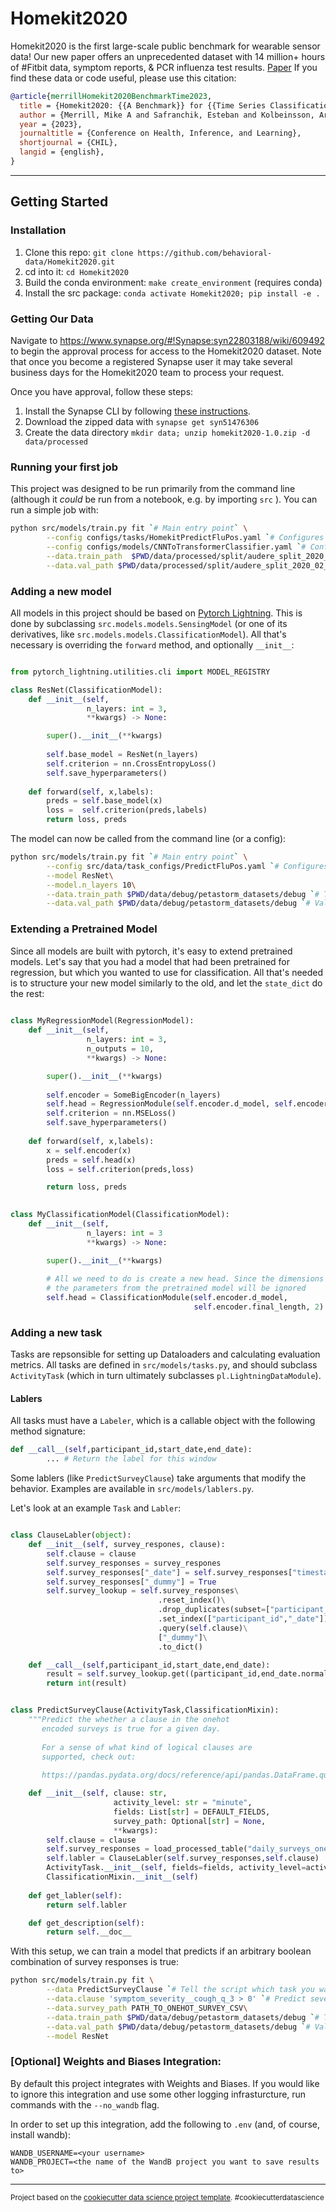 Homekit2020
==============================
Homekit2020 is the first large-scale public benchmark for wearable sensor data! Our new paper offers an unprecedented dataset with 14 million+ hours of #Fitbit data, symptom reports, & PCR influenza test results.
[Paper](https://behavioral-data.github.io/resources/pubpdfs/merrillHomekit2020BenchmarkTime2023.pdf)
If you find these data or code useful, please use this citation:
```bibtex
@article{merrillHomekit2020BenchmarkTime2023,
  title = {Homekit2020: {{A Benchmark}} for {{Time Series Classification}} on a {{Large Mobile Sensing Dataset}} with {{Laboratory Tested Ground Truth}} of {{Influenza Infections}}},
  author = {Merrill, Mike A and Safranchik, Esteban and Kolbeinsson, Arinbjorn and Gade, Piyusha and Ramirez, Ernesto and Schmidt, Ludwig and Foshchini, Luca and Althoff, Tim},
  year = {2023},
  journaltitle = {Conference on Health, Inference, and Learning},
  shortjournal = {CHIL},
  langid = {english},
}


```
------------
## Getting Started

### Installation
1. Clone this repo: `git clone https://github.com/behavioral-data/Homekit2020.git`
2. cd into it:  `cd Homekit2020`
3. Build the conda environment: `make create_environment` (requires conda)
4. Install the src package: `conda activate Homekit2020; pip install -e .`

### Getting Our Data 
Navigate to https://www.synapse.org/#!Synapse:syn22803188/wiki/609492 to begin the approval process for access to the Homekit2020 dataset. Note that once you become a registered Synapse user it may take several business days for the Homekit2020 team to process your request. 

Once you have approval, follow these steps:
1. Install the Synapse CLI by following [these instructions](https://help.synapse.org/docs/Installing-Synapse-API-Clients.1985249668.html#InstallingSynapseAPIClients-CommandLine).
2. Download the zipped data with `synapse get syn51476306`
3. Create the data directory `mkdir data; unzip homekit2020-1.0.zip -d data/processed`

### Running your first job 
This project was designed to be run primarily from the command line (although it _could_ be run from a notebook, e.g. by importing `src` ). You can run a simple job with:
``` bash
python src/models/train.py fit `# Main entry point` \
        --config configs/tasks/HomekitPredictFluPos.yaml `# Configures the task`\
        --config configs/models/CNNToTransformerClassifier.yaml `# Configures the model`\
        --data.train_path  $PWD/data/processed/split/audere_split_2020_02_10/train_7_day  `# Train data location`\
        --data.val_path $PWD/data/processed/split/audere_split_2020_02_10/eval_7_day  `# Validation data location`\
```


### Adding a new model
All models in this project should be based on [Pytorch Lightning](https://github.com/PyTorchLightning/pytorch-lightning).  This is done by subclassing `src.models.models.SensingModel` (or one of its derivatives, like `src.models.models.ClassificationModel`). All that's necessary is overriding the `forward` method, and optionally `__init__`:

```python

from pytorch_lightning.utilities.cli import MODEL_REGISTRY

class ResNet(ClassificationModel):
    def __init__(self,
                 n_layers: int = 3,
                 **kwargs) -> None:

        super().__init__(**kwargs)
        
        self.base_model = ResNet(n_layers)
        self.criterion = nn.CrossEntropyLoss() 
        self.save_hyperparameters()
    
    def forward(self, x,labels):
        preds = self.base_model(x)
        loss =  self.criterion(preds,labels)
        return loss, preds
```
The model can now be called from the command line (or a config):

``` bash
python src/models/train.py fit `# Main entry point` \
        --config src/data/task_configs/PredictFluPos.yaml `# Configures the task`\
        --model ResNet\
        --model.n_layers 10\
        --data.train_path $PWD/data/debug/petastorm_datasets/debug `# Train data location`\
        --data.val_path $PWD/data/debug/petastorm_datasets/debug `# Validation data location`\
```


### Extending a Pretrained Model 
Since all models are built with pytorch, it's easy to extend pretrained models.  Let's say that you had a model that had been pretrained for regression, but which you wanted to use for classification. All that's needed is to structure your new model similarly to the old, and let the `state_dict` do the rest:

```python
 
class MyRegressionModel(RegressionModel):
    def __init__(self,
                 n_layers: int = 3,
                 n_outputs = 10,
                 **kwargs) -> None:

        super().__init__(**kwargs)
        
        self.encoder = SomeBigEncoder(n_layers)
        self.head = RegressionModule(self.encoder.d_model, self.encoder.final_length, n_outputs)
        self.criterion = nn.MSELoss() 
        self.save_hyperparameters()
    
    def forward(self, x,labels):
        x = self.encoder(x)
        preds = self.head(x)
        loss = self.criterion(preds,loss)

        return loss, preds

 
class MyClassificationModel(ClassificationModel):
    def __init__(self,
                 n_layers: int = 3
                 **kwargs) -> None:

        super().__init__(**kwargs)
        
        # All we need to do is create a new head. Since the dimensions are different,
        # the parameters from the pretrained model will be ignored
        self.head = ClassificationModule(self.encoder.d_model, 
                                         self.encoder.final_length, 2)

```

### Adding a new task
Tasks are repsonsible for setting up Dataloaders and calculating evaluation metrics. All tasks are defined in  `src/models/tasks.py`, and should subclass `ActivityTask` (which in turn ultimately subclasses `pl.LightningDataModule`). 

#### Lablers
All tasks must have a `Labeler`, which is a callable object with the following method signature:
```python
def __call__(self,participant_id,start_date,end_date):
        ... # Return the label for this window

```
Some lablers (like `PredictSurveyClause`) take arguments that modify the behavior. Examples are available in `src/models/lablers.py`. 

Let's look at an example `Task` and `Labler`:
```python

class ClauseLabler(object):
    def __init__(self, survey_respones, clause):
        self.clause = clause
        self.survey_responses = survey_respones
        self.survey_responses["_date"] = self.survey_responses["timestamp"].dt.normalize()
        self.survey_responses["_dummy"] = True
        self.survey_lookup = self.survey_responses\
                                 .reset_index()\
                                 .drop_duplicates(subset=["participant_id","_date"],keep="last")\
                                 .set_index(["participant_id","_date"])\
                                 .query(self.clause)\
                                 ["_dummy"]\
                                 .to_dict()

    def __call__(self,participant_id,start_date,end_date):
        result = self.survey_lookup.get((participant_id,end_date.normalize()),False)
        return int(result)


class PredictSurveyClause(ActivityTask,ClassificationMixin):
    """Predict the whether a clause in the onehot
       encoded surveys is true for a given day. 
       
       For a sense of what kind of logical clauses are
       supported, check out:
    
       https://pandas.pydata.org/docs/reference/api/pandas.DataFrame.query.html"""

    def __init__(self, clause: str, 
                       activity_level: str = "minute", 
                       fields: List[str] = DEFAULT_FIELDS, 
                       survey_path: Optional[str] = None,
                       **kwargs):
        self.clause = clause
        self.survey_responses = load_processed_table("daily_surveys_onehot",path=survey_path).set_index("participant_id")
        self.labler = ClauseLabler(self.survey_responses,self.clause)
        ActivityTask.__init__(self, fields=fields, activity_level=activity_level,**kwargs)
        ClassificationMixin.__init__(self)
    
    def get_labler(self):
        return self.labler

    def get_description(self):
        return self.__doc__

```

With this setup, we can train a model that predicts if an arbitrary boolean combination of survey responses is true:

```bash
python src/models/train.py fit \
        --data PredictSurveyClause `# Tell the script which task you want to use`\
        --data.clause 'symptom_severity__cough_q_3 > 0' `# Predict severe cough`\
        --data.survey_path PATH_TO_ONEHOT_SURVEY_CSV\
        --data.train_path $PWD/data/debug/petastorm_datasets/debug `# Train data location`\
        --data.val_path $PWD/data/debug/petastorm_datasets/debug `# Validation data location`\
        --model ResNet
```
###  [Optional] Weights and Biases Integration:

By default this project integrates with Weights and Biases. If you would like to ignore this integration and use some other logging infrasturcture, run commands with the `--no_wandb` flag.

In order to set up this integration, add the following to `.env` (and, of course, install wandb):
```
WANDB_USERNAME=<your username>
WANDB_PROJECT=<the name of the WandB project you want to save results to>
```

--------

<p><small>Project based on the <a target="_blank" href="https://drivendata.github.io/cookiecutter-data-science/">cookiecutter data science project template</a>. #cookiecutterdatascience</small></p>
